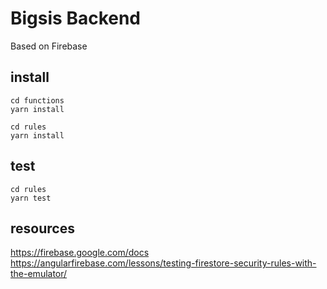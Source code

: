 # Bigsis Backend

Based on Firebase

## install

    cd functions
    yarn install
    
    cd rules
    yarn install

## test

    cd rules
    yarn test

## resources
https://firebase.google.com/docs
https://angularfirebase.com/lessons/testing-firestore-security-rules-with-the-emulator/